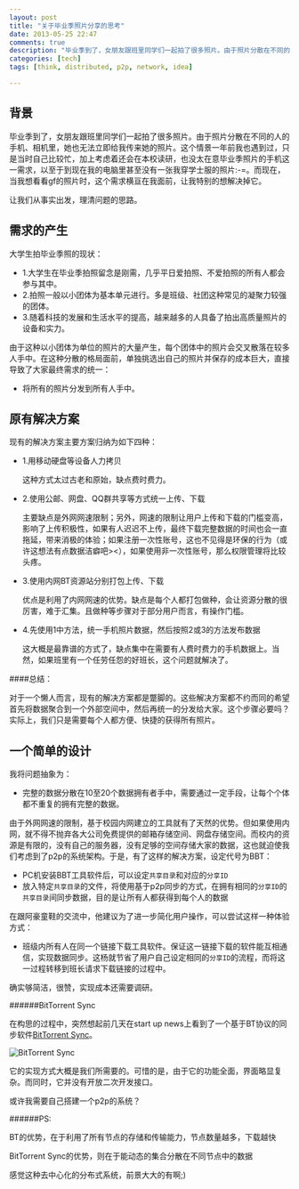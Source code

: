 ```yaml
---
layout: post
title: "关于毕业季照片分享的思考"
date: 2013-05-25 22:47
comments: true
description: "毕业季到了，女朋友跟班里同学们一起拍了很多照片。由于照片分散在不同的人的手机、相机里，她也无法立即给我传来她的照片。这个情景一年前我也遇到过，只是当时自己比较忙，加上考虑着还会在本校读研，也没太在意毕业季照片的手机这一需求，以至于到现在我的电脑里甚至没有一张我穿学士服的照片:-=。而现在，当我想看看gf的照片时，这个需求横亘在我面前，让我特别的想解决掉它。 BitTorrent Sync"
categories: [tech]
tags: [think, distributed, p2p, network, idea]

---
```


背景
---
毕业季到了，女朋友跟班里同学们一起拍了很多照片。由于照片分散在不同的人的手机、相机里，她也无法立即给我传来她的照片。这个情景一年前我也遇到过，只是当时自己比较忙，加上考虑着还会在本校读研，也没太在意毕业季照片的手机这一需求，以至于到现在我的电脑里甚至没有一张我穿学士服的照片:-=。而现在，当我想看看gf的照片时，这个需求横亘在我面前，让我特别的想解决掉它。


让我们从事实出发，理清问题的思路。

需求的产生
---
大学生拍毕业季照的现状：

* 1.大学生在毕业季拍照留念是刚需，几乎平日爱拍照、不爱拍照的所有人都会参与其中。
* 2.拍照一般以小团体为基本单元进行。多是班级、社团这种常见的凝聚力较强的团体。
* 3.随着科技的发展和生活水平的提高，越来越多的人具备了拍出高质量照片的设备和实力。

由于这种以小团体为单位的照片的大量产生，每个团体中的照片会交叉散落在较多人手中。在这种分散的格局面前，单独挑选出自己的照片并保存的成本巨大，直接导致了大家最终需求的统一：

* 将所有的照片分发到所有人手中。

原有解决方案
---

现有的解决方案主要方案归纳为如下四种：

* 1.用移动硬盘等设备人力拷贝

	这种方式太过古老和原始，缺点费时费力。
* 2.使用公邮、网盘、QQ群共享等方式统一上传、下载
 
  	主要缺点是外网网速限制；另外，网速的限制让用户上传和下载的门槛变高，影响了上传积极性，如果有人迟迟不上传，最终下载完整数据的时间也会一直拖延，带来消极的体验；如果注册一次性账号，这也不见得是环保的行为（或许这想法有点数据洁癖吧><），如果使用非一次性账号，那么权限管理将比较头疼。
  	
* 3.使用内网BT资源站分别打包上传、下载

	优点是利用了内网网速的优势。缺点是每个人都打包做种，会让资源分散的很厉害，难于汇集。且做种等步骤对于部分用户而言，有操作门槛。
	
	
* 4.先使用1中方法，统一手机照片数据，然后按照2或3的方法发布数据

	这大概是最靠谱的方式了，缺点集中在需要有人费时费力的手机数据上。当然，如果班里有一个任劳任怨的好班长，这个问题就解决了。

####总结：

对于一个懒人而言，现有的解决方案都是蹩脚的。这些解决方案都不约而同的希望首先将数据聚合到一个外部空间中，然后再统一的分发给大家。这个步骤必要吗？实际上，我们只是需要每个人都方便、快捷的获得所有照片。

一个简单的设计
---
我将问题抽象为：

* 完整的数据分散在10至20个数据拥有者手中，需要通过一定手段，让每个个体都不重复的拥有完整的数据。

由于外网网速的限制，基于校园内网建立的工具就有了天然的优势。但如果使用内网，就不得不抛弃各大公司免费提供的邮箱存储空间、网盘存储空间。而校内的资源是有限的，没有自己的服务器，没有足够的空间存储大家的数据，这也就迫使我们考虑到了p2p的系统架构。于是，有了这样的解决方案，设定代号为BBT：

* PC机安装BBT工具软件后，可以设定`共享目录`和对应的`分享ID`
* 放入特定`共享目录`的文件，将使用基于p2p同步的方式，在拥有相同的`分享ID`的`共享目录`间同步数据，目的是让所有人都获得到每个人的数据


在跟阿豪童鞋的交流中，他建议为了进一步简化用户操作，可以尝试这样一种体验方式：

* 班级内所有人在同一个链接下载工具软件。保证这一链接下载的软件能互相通信，实现数据同步。这杨就节省了用户自己设定相同的`分享ID`的流程，而将这一过程转移到班长请求下载链接的过程中。

确实够简洁，很赞，实现成本还需要调研。


######BitTorrent Sync

在构思的过程中，突然想起前几天在start up news上看到了一个基于BT协议的同步软件[BitTorrent Sync](http://labs.bittorrent.com/experiments/sync.html)。

![BitTorrent Sync](http://labs.bittorrent.com/img/wide/sync.png "BitTorrent Sync")

它的实现方式大概是我们所需要的。可惜的是，由于它的功能全面，界面略显复杂。而同时，它并没有开放二次开发接口。

或许我需要自己搭建一个p2p的系统？

######PS: 

BT的优势，在于利用了所有节点的存储和传输能力，节点数量越多，下载越快

BitTorrent  Sync的优势，则在于能动态的集合分散在不同节点中的数据

感觉这种去中心化的分布式系统，前景大大的有啊;)